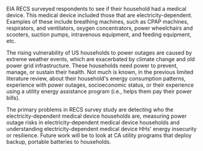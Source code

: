 EIA RECS surveyed respondents to see if their household had a medical device. This medical device included those that are electricity-dependent. Examples of these include breathing machines, such as CPAP machines, respirators, and ventilators, oxygen concentrators, power wheelchairs and scooters, suction pumps, intravenous equipment, and feeding equipment, etc. 

The rising vulnerability of US households to power outages are caused by extreme weather events, which are exacerbated by climate change and old power grid infrastructure. These households need power to prevent, manage, or sustain their health. Not much is known, in the previous limited literature review, about their household's energy consumption patterns, experience with power outages, socioeconomic status, or their experience using a utility energy assistance program (i.e., helps them pay their power bills). 

The primary problems in RECS survey study are detecting who the electricity-dependent medical device households are, measuring power outage risks in electricity-dependent medical device households and understanding electricity-dependent medical device HHs' energy insecurity or resilience. Future work will be to look at CA utility programs that deploy backup, portable batteries to households. 
